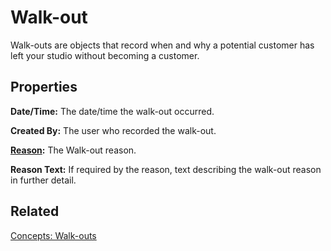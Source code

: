 # Walk-out

Walk-outs are objects that record when and why a potential customer has left your studio without becoming a customer.

## Properties

**Date/Time:** The date/time the walk-out occurred.

**Created By:** The user who recorded the walk-out.

**[Reason](../configuration/walk-out-reasons.md):** The Walk-out reason.

**Reason Text:** If required by the reason, text describing the walk-out reason in further detail.

## Related

[Concepts: Walk-outs](../concepts/walk-outs.md)